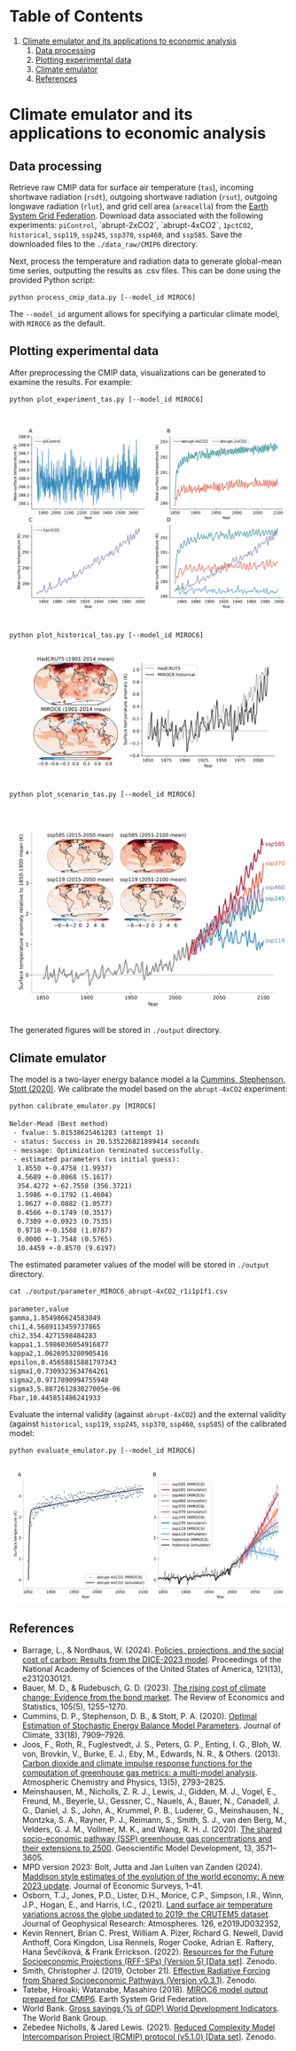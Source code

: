 
# Table of Contents

1.  [Climate emulator and its applications to economic analysis](#orgc2c68f9)
    1.  [Data processing](#org9a43ddf)
    2.  [Plotting experimental data](#org16e9bde)
    3.  [Climate emulator](#orgd5e9a24)
    4.  [References](#org35ac53e)


<a id="orgc2c68f9"></a>

# Climate emulator and its applications to economic analysis


<a id="org9a43ddf"></a>

## Data processing

Retrieve raw CMIP data for surface air temperature (`tas`), incoming shortwave radiation (`rsdt`), outgoing shortwave radiation (`rsut`),
outgoing longwave radiation (`rlut`), and grid cell area (`areacella`) from the [Earth System Grid Federation](https://esgf.llnl.gov/).
Download data associated with the following experiments: `piControl`, \`abrupt-2xCO2\`, \`abrupt-4xCO2\`, `1pctCO2`, `historical`, `ssp119`, `ssp245`, `ssp370`, `ssp460`, and `ssp585`.
Save the downloaded files to the `./data_raw/CMIP6` directory.

Next, process the temperature and radiation data to generate global-mean time series, outputting the results as .csv files. This can be done using the provided Python script:

    python process_cmip_data.py [--model_id MIROC6]

The `--model_id` argument allows for specifying a particular climate model, with `MIROC6` as the default.


<a id="org16e9bde"></a>

## Plotting experimental data

After preprocessing the CMIP data, visualizations can be generated to examine the results. For example:

    python plot_experiment_tas.py [--model_id MIROC6]

![img](./output/fig_plot_experiment_tas.svg)

    python plot_historical_tas.py [--model_id MIROC6]

![img](./output/fig_plot_historical_tas.svg)

    python plot_scenario_tas.py [--model_id MIROC6]

![img](./output/fig_plot_scenario_tas.svg)

The generated figures will be stored in `./output` directory.


<a id="orgd5e9a24"></a>

## Climate emulator

The model is a two-layer energy balance model a la [Cummins, Stephenson, Stott (2020)](https://doi.org/10.1175/JCLI-D-19-0589.1).
We calibrate the model based on the `abrupt-4xCO2` experiment:

    python calibrate_emulator.py [MIROC6]

    Nelder-Mead (Best method)
     - fvalue: 5.81538625461283 (attempt 1)
     - status: Success in 20.535226821899414 seconds
     - message: Optimization terminated successfully.
     - estimated parameters (vs initial guess):
      1.8550 +-0.4758 (1.9937)
      4.5689 +-0.8068 (5.1617)
      354.4272 +-62.7558 (356.3721)
      1.5986 +-0.1792 (1.4604)
      1.0627 +-0.0882 (1.0577)
      0.4566 +-0.1749 (0.3517)
      0.7309 +-0.0923 (0.7535)
      0.9718 +-0.1588 (1.0787)
      0.0000 +-1.7548 (0.5765)
      10.4459 +-0.8570 (9.6197)

The estimated parameter values of the model will be stored in `./output` directory.

    cat ./output/parameter_MIROC6_abrupt-4xCO2_r1i1p1f1.csv

    parameter,value
    gamma,1.854986624583049
    chi1,4.5689113459737865
    chi2,354.4271598484283
    kappa1,1.5986036054916877
    kappa2,1.0626953280905416
    epsilon,0.45658815881797343
    sigma1,0.7309323634764261
    sigma2,0.9717890994755948
    sigma3,5.887261283027005e-06
    Fbar,10.445851486241933

Evaluate the internal validity (against `abrupt-4xCO2`)
and the external validity (against `historical`, `ssp119`, `ssp245`, `ssp370`, `ssp460`, `ssp585`)
of the calibrated model:

    python evaluate_emulator.py [--model_id MIROC6]

![img](./output/fig_evaluate_emulator.svg)


<a id="org35ac53e"></a>

## References

-   Barrage, L., & Nordhaus, W. (2024). [Policies, projections, and the social cost of carbon: Results from the DICE-2023 model](https://doi.org/10.1073/pnas.2312030121). Proceedings of the National Academy of Sciences of the United States of America, 121(13), e2312030121.
-   Bauer, M. D., & Rudebusch, G. D. (2023). [The rising cost of climate change: Evidence from the bond market](https://doi.org/10.1162/rest_a_01109). The Review of Economics and Statistics, 105(5), 1255–1270.
-   Cummins, D. P., Stephenson, D. B., & Stott, P. A. (2020). [Optimal Estimation of Stochastic Energy Balance Model Parameters](https://doi.org/10.1175/JCLI-D-19-0589.1). Journal of Climate, 33(18), 7909–7926.
-   Joos, F., Roth, R., Fuglestvedt, J. S., Peters, G. P., Enting, I. G., Bloh, W. von, Brovkin, V., Burke, E. J., Eby, M., Edwards, N. R., & Others. (2013). [Carbon dioxide and climate impulse response functions for the computation of greenhouse gas metrics: a multi-model analysis](https://acp.copernicus.org/articles/13/2793/2013/). Atmospheric Chemistry and Physics, 13(5), 2793–2825.
-   Meinshausen, M., Nicholls, Z. R. J., Lewis, J., Gidden, M. J., Vogel, E., Freund, M., Beyerle, U., Gessner, C., Nauels, A., Bauer, N., Canadell, J. G., Daniel, J. S., John, A., Krummel, P. B., Luderer, G., Meinshausen, N., Montzka, S. A., Rayner, P. J., Reimann, S., Smith, S. J., van den Berg, M., Velders, G. J. M., Vollmer, M. K., and Wang, R. H. J. (2020). [The shared socio-economic pathway (SSP) greenhouse gas concentrations and their extensions to 2500](https://doi.org/10.5194/gmd-13-3571-2020). Geoscientific Model Development, 13, 3571–3605.
-   MPD version 2023: Bolt, Jutta and Jan Luiten van Zanden (2024). [Maddison style estimates of the evolution of the world economy: A new 2023 update](http://doi.org/10.1111/joes.12618). Journal of Economic Surveys, 1–41.
-   Osborn, T.J., Jones, P.D., Lister, D.H., Morice, C.P., Simpson, I.R., Winn, J.P., Hogan, E., and Harris, I.C., (2021). [Land surface air temperature variations across the globe updated to 2019: the CRUTEM5 dataset](https://doi.org/10.1029/2019JD032352). Journal of Geophysical Research: Atmospheres. 126, e2019JD032352,
-   Kevin Rennert, Brian C. Prest, William A. Pizer, Richard G. Newell, David Anthoff, Cora Kingdon, Lisa Rennels, Roger Cooke, Adrian E. Raftery, Hana Ševčíková, & Frank Errickson. (2022). [Resources for the Future Socioeconomic Projections (RFF-SPs) (Version 5) [Data set]​](https://doi.org/10.5281/zenodo.6016583). Zenodo.
-   Smith, Christopher J. (2019, October 21). [Effective Radiative Forcing from Shared Socioeconomic Pathways (Version v0.3.1)](http://doi.org/10.5281/zenodo.3515339). Zenodo.
-   Tatebe, Hiroaki; Watanabe, Masahiro (2018). [MIROC6 model output prepared for CMIP6](https://doi.org/10.22033/ESGF/CMIP6.881). Earth System Grid Federation.
-   World Bank. [Gross savings (% of GDP) World Development Indicators](https://data.worldbank.org/indicator/NY.GNS.ICTR.ZS). The World Bank Group.
-   Zebedee Nicholls, & Jared Lewis. (2021). [Reduced Complexity Model Intercomparison Project (RCMIP) protocol (v5.1.0) [Data set]​](https://doi.org/10.5281/zenodo.4589756). Zenodo.

